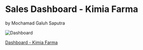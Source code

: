 # Sales Dashboard - Kimia Farma
by Mochamad Galuh Saputra


![Dashboard](https://drive.google.com/file/d/1k_dN2Cqm6EYctMDu8BpSAVoxasFGGYHP/view?usp=sharing)

[Dashboard - Kimia Farma](https://lookerstudio.google.com/reporting/8d3e01a5-b73e-43a3-b6ce-e61ca5d66157)
